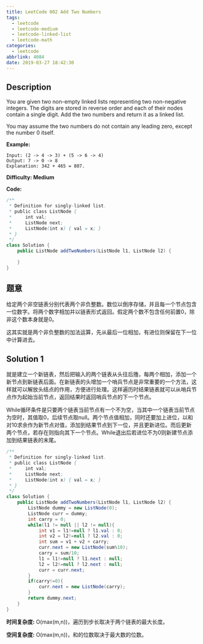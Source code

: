 ```yaml
---
title: LeetCode 002 Add Two Numbers
tags:
  - leetcode
  - leetcode-medium
  - leetcode-linked-list
  - leetcode-math
categories:
  - leetcode
abbrlink: 4084
date: 2019-03-27 18:42:30
---
```


## Description

You are given two non-empty linked lists representing two non-negative integers. The digits are stored in reverse order and each of their nodes contain a single digit. Add the two numbers and return it as a linked list.

You may assume the two numbers do not contain any leading zero, except the number 0 itself.

**Example:**

```
Input: (2 -> 4 -> 3) + (5 -> 6 -> 4)
Output: 7 -> 0 -> 8
Explanation: 342 + 465 = 807.
```

**Difficulty: Medium**

**Code:**

```java
/**
 * Definition for singly-linked list.
 * public class ListNode {
 *     int val;
 *     ListNode next;
 *     ListNode(int x) { val = x; }
 * }
 */
class Solution {
    public ListNode addTwoNumbers(ListNode l1, ListNode l2) {
        
    }
}
```

<!-- more -->

## 题意

给定两个非空链表分别代表两个非负整数。数位以倒序存储，并且每一个节点包含一位数字。将两个数字相加并以链表形式返回。假定两个数不包含任何前置0，除非这个数本身就是0。

这其实就是两个非负整数的加法运算，先从最后一位相加，有进位则保留在下一位中计算进去。

## Solution 1

就是建立一个新链表，然后把输入的两个链表从头往后撸，每两个相加，添加一个新节点到新链表后面。在新链表的头增加一个哨兵节点是非常重要的一个方法，这样就可以解放头结点的作用，方便进行处理。这样遍历时结果链表就可以从哨兵节点作为起始当前节点，返回结果时返回哨兵节点的下一个节点。

While循环条件是只要两个链表当前节点有一个不为空，当其中一个链表当前节点为空时，其值取0，后续节点取null。两个节点值相加，同时还要加上进位，以和对10求余作为新节点对值，添加到结果节点到下一位，并且更新进位。而后更新两个节点，若存在则指向其下一个节点。While退出后若进位不为0则新建节点添加到结果链表的末尾。

```java
/**
 * Definition for singly-linked list.
 * public class ListNode {
 *     int val;
 *     ListNode next;
 *     ListNode(int x) { val = x; }
 * }
 */
class Solution {
    public ListNode addTwoNumbers(ListNode l1, ListNode l2) {
        ListNode dummy = new ListNode(0);
        ListNode curr = dummy;
        int carry = 0;
        while(l1 != null || l2 != null){
            int v1 = l1!=null ? l1.val : 0;
            int v2 = l2!=null ? l2.val : 0;
            int sum = v1 + v2 + carry;
            curr.next = new ListNode(sum%10);
            carry = sum/10;
            l1 = l1!=null ? l1.next : null;
            l2 = l2!=null ? l2.next : null;
            curr = curr.next;
        }
        if(carry!=0){
            curr.next = new ListNode(carry);
        }
        return dummy.next;
    }
}
```

**时间复杂度:** O(max(m,n))，遍历到步长取决于两个链表的最大长度。

**空间复杂度:** O(max(m,n))，和的位数取决于最大数的位数。